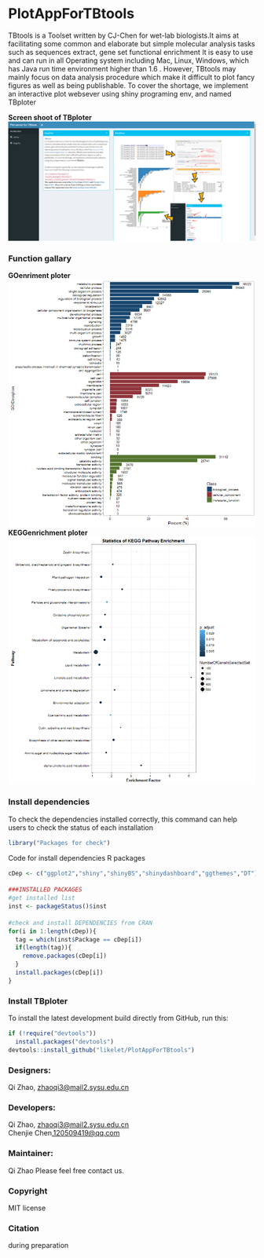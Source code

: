 # PlotAppForTBtools
TBtools is a Toolset written by CJ-Chen for wet-lab biologists.It aims at facilitating some common and elaborate but simple molecular analysis tasks such as sequences extract, gene set functional enrichment It is easy to use and can run in all Operating system including Mac, Linux, Windows, which has Java run time environment higher than 1.6 . However, TBtools may mainly focus on data analysis procedure which make it difficult to plot fancy figures as well as being publishable. To cover the shortage, we implement an interactive plot websever using shiny programing env, and named TBploter

**Screen shoot of TBploter**
<img src="inst/TBploter/www/image/screenshot.png">

### Function gallary
**GOenriment ploter**
<img src="inst/TBploter/www/image/GOanalysis.png">
**KEGGenrichment ploter**
<img src="inst/TBploter/www/image/KEGGanalysis.png">

### Install dependencies
To check the dependencies installed correctly, this command can help users to check the status of each installation<br/>
```R
library("Packages for check")
```
Code for install dependencies R packages 
```R
cDep <- c("ggplot2","shiny","shinyBS","shinydashboard","ggthemes","DT")

###INSTALLED PACKAGES
#get installed list
inst <- packageStatus()$inst

#check and install DEPENDENCIES from CRAN
for(i in 1:length(cDep)){
  tag = which(inst$Package == cDep[i])
  if(length(tag)){
    remove.packages(cDep[i])
  }
  install.packages(cDep[i])
}

```
### Install TBploter
To install the latest development build directly from GitHub, run this:

```R
if (!require("devtools"))
  install.packages("devtools")
devtools::install_github("likelet/PlotAppForTBtools")
```
### Designers:
Qi Zhao, zhaoqi3@mail2.sysu.edu.cn<br/>

### Developers:
Qi Zhao, zhaoqi3@mail2.sysu.edu.cn <br/>
Chenjie Chen,120509419@qq.com

### Maintainer:
Qi Zhao
Please feel free contact us. <br/>

### Copyright
MIT license

### Citation 
during preparation
